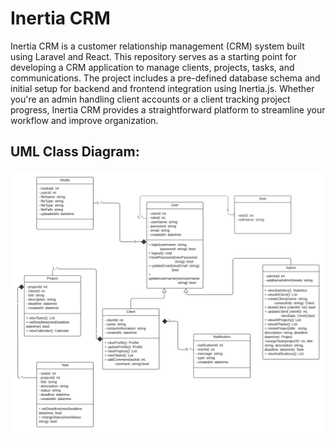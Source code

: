 # Inertia CRM

Inertia CRM is a customer relationship management (CRM) system built using Laravel and React. This repository serves as a starting point for developing a CRM application to manage clients, projects, tasks, and communications. The project includes a pre-defined database schema and initial setup for backend and frontend integration using Inertia.js. Whether you're an admin handling client accounts or a client tracking project progress, Inertia CRM provides a straightforward platform to streamline your workflow and improve organization.

## UML Class Diagram:

![class diagram inertia crm](class-diagram-inertia-crm.png)
